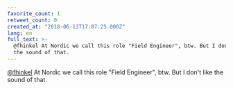 ```yaml
---
favorite_count: 1
retweet_count: 0
created_at: "2018-06-13T17:07:25.000Z"
lang: en
full_text: >-
  @fhinkel At Nordic we call this role "Field Engineer", btw. But I don't like
  the sound of that.
---
```


[@fhinkel](https://twitter.com/fhinkel) At Nordic we call this role "Field
Engineer", btw. But I don't like the sound of that.
